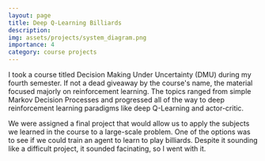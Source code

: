 ```yaml
---
layout: page
title: Deep Q-Learning Billiards
description: 
img: assets/projects/system_diagram.png
importance: 4
category: course projects
---
```


I took a course titled Decision Making Under Uncertainty (DMU) during my fourth semester. If not a dead giveaway by the course's name, the material focused majorly on reinforcement learning. The topics ranged from simple Markov Decision Processes and progressed all of the way to deep reinforcement learning paradigms like deep Q-Learning and actor-critic. 

We were assigned a final project that would allow us to apply the subjects we learned in the course to a large-scale problem. One of the options was to see if we could train an agent to learn to play billiards. Despite it sounding like a difficult project, it sounded facinating, so I went with it. 
